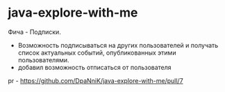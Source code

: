 # java-explore-with-me
Фича - Подписки. 

+ Возможность подписываться на других пользователей и получать список актуальных событий,
  опубликованных этими пользователями.
+ добавил возможность отписаться от пользователя

pr - https://github.com/DpaNniK/java-explore-with-me/pull/7
